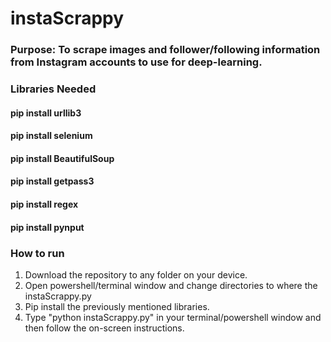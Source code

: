 # instaScrappy

### Purpose: To scrape images and follower/following information from Instagram accounts to use for deep-learning.

### Libraries Needed
#### pip install urllib3
#### pip install selenium
#### pip install BeautifulSoup
#### pip install getpass3
#### pip install regex
#### pip install pynput

### How to run
1. Download the repository to any folder on your device.
2. Open powershell/terminal window and change directories to where the instaScrappy.py 
3. Pip install the previously mentioned libraries.
4. Type "python instaScrappy.py" in your terminal/powershell window and then follow the on-screen instructions.
